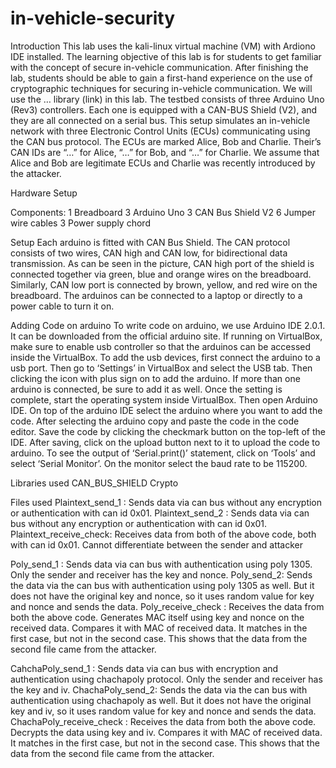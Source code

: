 # in-vehicle-security
Introduction
This lab uses the kali-linux virtual machine (VM) with Ardiono IDE installed.
The learning objective of this lab is for students to get familiar with the concept of secure in-vehicle communication. After finishing the lab, students should be able to gain a first-hand experience on the use of cryptographic techniques for securing in-vehicle communication. We will use the … library (link) in this lab.
The testbed consists of three Arduino Uno (Rev3) controllers. Each one is equipped with a CAN-BUS Shield (V2), and they are all connected on a serial bus. This setup simulates an in-vehicle network with three Electronic Control Units (ECUs) communicating using the CAN bus protocol. The ECUs are marked Alice, Bob and Charlie. Their’s CAN IDs are “…” for Alice, “…” for Bob, and “…” for Charlie. We assume that Alice and Bob are legitimate ECUs and Charlie was recently introduced by the attacker.

Hardware Setup

Components:
1 Breadboard
3 Arduino Uno
3 CAN Bus Shield V2
6 Jumper wire cables
3 Power supply chord

Setup
Each arduino is fitted with CAN Bus Shield. The CAN protocol consists of two wires, CAN high and CAN low, for bidirectional data transmission. As can be seen in the picture, CAN high port of the shield is connected together via green, blue and orange wires on the breadboard. Similarly, CAN low port is connected by brown, yellow, and red wire on the breadboard. The arduinos can be connected to a laptop or directly to a power cable to turn it on.

Adding Code on arduino
To write code on arduino, we use Arduino IDE 2.0.1. It can be downloaded from the official arduino site. If running on VirtualBox, make sure to enable usb controller so that the arduinos can be accessed inside the VirtualBox. To add the usb devices, first connect the arduino to a usb port. Then go to ‘Settings’ in VirtualBox and select the USB tab. Then clicking the icon with plus sign on to add the arduino. If more than one arduino is connected, be sure to add it as well. Once the setting is complete, start the operating system inside VirtualBox. Then open Arduino IDE. On top of the arduino IDE select the arduino where you want to add the code. After selecting the arduino copy and paste the code in the code editor. Save the code by clicking the checkmark button on the top-left of the IDE. After saving, click on the upload button next to it to upload the code to arduino. To see the output of ‘Serial.print()’ statement, click on ‘Tools’ and select ‘Serial Monitor’. On the monitor select the baud rate to be 115200.

Libraries used
CAN_BUS_SHIELD
Crypto

Files used
Plaintext_send_1 : Sends data via can bus without any encryption or authentication with can id 0x01.
Plaintext_send_2 : Sends data via can bus without any encryption or authentication with can id 0x01.
Plaintext_receive_check: Receives data from both of the above code, both with can id 0x01. Cannot differentiate between the sender and attacker

Poly_send_1 : Sends data via can bus with authentication using poly 1305. Only the sender and receiver has the key and nonce.
Poly_send_2: Sends the data via the can bus with authentication using poly 1305 as well. But it does not have the original key and nonce, so it uses random value for key and nonce and sends the data.
Poly_receive_check : Receives the data from both the above code. Generates MAC itself using key and nonce on the received data. Compares it with MAC of received data. It matches in the first case, but not in the second case. This shows that the data from the second file came from the attacker.

CahchaPoly_send_1 : Sends data via can bus with encryption and authentication using chachapoly protocol. Only the sender and receiver has the key and iv.
ChachaPoly_send_2: Sends the data via the can bus with authentication using chachapoly as well. But it does not have the original key and iv, so it uses random value for key and nonce and sends the data.
ChachaPoly_receive_check : Receives the data from both the above code. Decrypts the data using key and iv. Compares it with MAC of received data. It matches in the first case, but not in the second case. This shows that the data from the second file came from the attacker.

